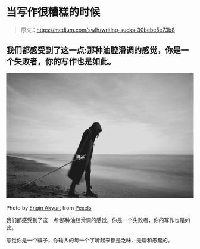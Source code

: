 # 当写作很糟糕的时候

> 原文：<https://medium.com/swlh/writing-sucks-30bebe5e73b8>

## 我们都感受到了这一点:那种油腔滑调的感觉，你是一个失败者，你的写作也是如此。

![](img/0a38579a7960da1b54692658030e907e.png)

Photo by [Engin Akyurt](https://www.pexels.com/@enginakyurt?utm_content=attributionCopyText&utm_medium=referral&utm_source=pexels) from [Pexels](https://www.pexels.com/photo/woman-in-black-cloak-with-fishing-pole-standing-in-beach-2174618/?utm_content=attributionCopyText&utm_medium=referral&utm_source=pexels)

我们都感受到了这一点:那种油腔滑调的感觉，你是一个失败者，你的写作也是如此。

感觉你是一个骗子，你输入的每一个字听起来都是乏味、无聊和愚蠢的。